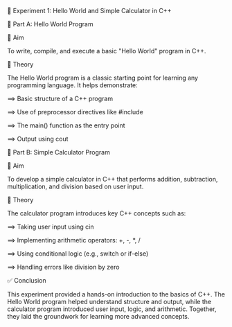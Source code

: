 🧪 Experiment 1: Hello World and Simple Calculator in C++

🔹 Part A: Hello World Program

🔸 Aim

To write, compile, and execute a basic "Hello World" program in C++.

🔸 Theory

The Hello World program is a classic starting point for learning any programming language. It helps demonstrate:

==> Basic structure of a C++ program

==> Use of preprocessor directives like #include

==> The main() function as the entry point

==> Output using cout

🔹 Part B: Simple Calculator Program

🔸 Aim

To develop a simple calculator in C++ that performs addition, subtraction, multiplication, and division based on user input.

🔸 Theory

The calculator program introduces key C++ concepts such as:

==> Taking user input using cin

==> Implementing arithmetic operators: +, -, *, /

==> Using conditional logic (e.g., switch or if-else)

==> Handling errors like division by zero

✅ Conclusion

This experiment provided a hands-on introduction to the basics of C++. The Hello World program helped understand structure and output, while the calculator program introduced user input, logic, and arithmetic. Together, they laid the groundwork for learning more advanced concepts.

